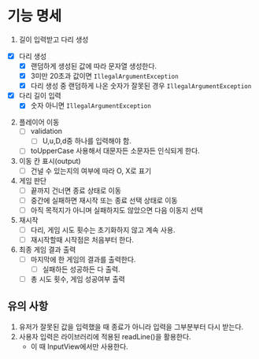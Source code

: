 # 기능 명세

1. 길이 입력받고 다리 생성
-[x] 다리 생성
  -[x] 랜덤하게 생성된 값에 따라 문자열 생성한다. 
  -[x] 3미만 20초과 값이면 `IllegalArgumentException`
  -[x] 다리 생성 중 랜덤하게 나온 숫자가 잘못된 경우 `IllegalArgumentException`
-[x] 다리 길이 입력
  -[x] 숫자 아니면 `IllegalArgumentException`

2. 플레이어 이동
    -[ ] validation
        -[ ] U,u,D,d중 하나를 입력해야 함.
    -[ ] toUpperCase 사용해서 대문자든 소문자든 인식되게 한다.
3. 이동 칸 표시(output)
    -[ ] 건널 수 있는지의 여부에 따라 O, X로 표기
4. 게임 판단
    -[ ] 끝까지 건너면 종료 상태로 이동
    -[ ] 중간에 실패하면 재시작 또는 종료 선택 상태로 이동
    -[ ] 아직 목적지가 아니며 실패하지도 않았으면 다음 이동지 선택
5. 재시작
    -[ ] 다리, 게임 시도 횟수는 초기화하지 않고 계속 사용.
    -[ ] 재시작할때 시작점은 처음부터 한다.
6. 최종 게임 결과 출력
    -[ ] 마지막에 한 게임의 결과를 출력한다.
        -[ ] 실패하든 성공하든 다 출력.
    -[ ] 총 시도 횟수, 게임 성공여부 출력 

## 유의 사항
1. 유저가 잘못된 값을 입력했을 때 종료가 아니라 입력을 그부분부터 다시 받는다.
2. 사용자 입력은 라이브러리에 적용된 readLine()을 활용한다.
    - 이 때 InputView에서만 사용한다.
